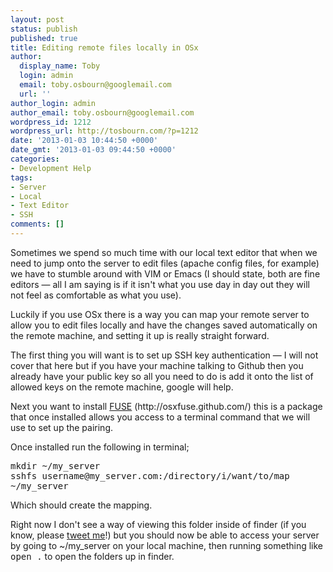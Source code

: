 ```yaml
---
layout: post
status: publish
published: true
title: Editing remote files locally in OSx
author:
  display_name: Toby
  login: admin
  email: toby.osbourn@googlemail.com
  url: ''
author_login: admin
author_email: toby.osbourn@googlemail.com
wordpress_id: 1212
wordpress_url: http://tosbourn.com/?p=1212
date: '2013-01-03 10:44:50 +0000'
date_gmt: '2013-01-03 09:44:50 +0000'
categories:
- Development Help
tags:
- Server
- Local
- Text Editor
- SSH
comments: []
---
```

<p>Sometimes we spend so much time with our local text editor that when we need to jump onto the server to edit files (apache config files, for example) we have to stumble around with VIM or Emacs (I should state, both are fine editors — all I am saying is if it isn't what you use day in day out they will not feel as comfortable as what you use).</p>
<p>Luckily if you use OSx there is a way you can map your remote server to allow you to edit files locally and have the changes saved automatically on the remote machine, and setting it up is really straight forward.</p>
<p>The first thing you will want is to set up SSH key authentication — I will not cover that here but if you have your machine talking to Github then you already have your public key so all you need to do is add it onto the list of allowed keys on the remote machine, google will help.</p>
<p>Next you want to install <a href="http://osxfuse.github.com/">FUSE</a> (http://osxfuse.github.com/) this is a package that once installed allows you access to a terminal command that we will use to set up the pairing.</p>
<p>Once installed run the following in terminal;</p>
<p><kbd>mkdir ~/my_server<br />
</kbd><kbd>sshfs username@my_server.com:/directory/i/want/to/map ~/my_server</kbd></p>
<p>Which should create the mapping.</p>
<p>Right now I don't see a way of viewing this folder inside of finder (if you know, please <a href="https://twitter.com/tosbourn">tweet me</a>!) but you should now be able to access your server by going to ~/my_server on your local machine, then running something like <kbd>open .</kbd> to open the folders up in finder.</p>
